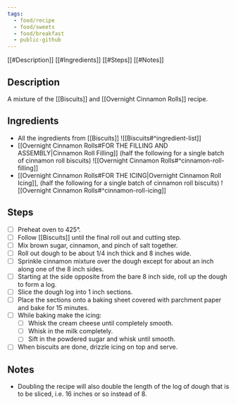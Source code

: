 ```yaml
---
tags:
  - food/recipe
  - food/sweets
  - food/breakfast
  - public-github
---
```


[[#Description]]
[[#Ingredients]]
[[#Steps]]
[[#Notes]]

## Description
A mixture of the [[Biscuits]] and [[Overnight Cinnamon Rolls]] recipe.

## Ingredients

- All the ingredients from [[Biscuits]] ![[Biscuits#^ingredient-list]]
- [[Overnight Cinnamon Rolls#FOR THE FILLING AND ASSEMBLY|Cinnamon Roll Filling]] (half the following for a single batch of cinnamon roll biscuits) ![[Overnight Cinnamon Rolls#^cinnamon-roll-filling]]
- [[Overnight Cinnamon Rolls#FOR THE ICING|Overnight Cinnamon Roll Icing]], (half the following for a single batch of cinnamon roll biscuits) ![[Overnight Cinnamon Rolls#^cinnamon-roll-icing]]

## Steps

- [ ] Preheat oven to 425°.
- [ ] Follow [[Biscuits]] until the final roll out and cutting step.
- [ ] Mix brown sugar, cinnamon, and pinch of salt together.
- [ ] Roll out dough to be about 1/4 inch thick and 8 inches wide.
- [ ] Sprinkle cinnamon mixture over the dough except for about an inch along one of the 8 inch sides.
- [ ] Starting at the side opposite from the bare 8 inch side, roll up the dough to form a log.
- [ ] Slice the dough log into 1 inch sections.
- [ ] Place the sections onto a baking sheet covered with parchment paper and bake for 15 minutes.
- [ ] While baking make the icing:
	- [ ] Whisk the cream cheese until completely smooth.
	- [ ] Whisk in the milk completely.
	- [ ] Sift in the powdered sugar and whisk until smooth.
- [ ] When biscuits are done, drizzle icing on top and serve.

## Notes
- Doubling the recipe will also double the length of the log of dough that is to be sliced, i.e. 16 inches or so instead of 8. 
